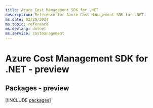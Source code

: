 ```yaml
---
title: Azure Cost Management SDK for .NET
description: Reference for Azure Cost Management SDK for .NET
ms.date: 02/20/2024
ms.topic: reference
ms.devlang: dotnet
ms.service: costmanagement
---
```

# Azure Cost Management SDK for .NET - preview
## Packages - preview
[!INCLUDE [packages](cost-management-index.md)]